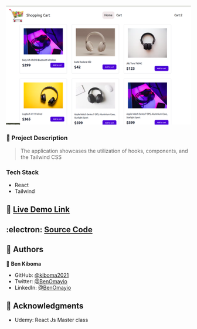 <a name="readme-top"></a>

<!-- PROJECT DESCRIPTION -->
![Alt text](<Screenshot from 2024-01-17 22-13-15.png>)

### 📖 Project Description <a name="about-project"></a>

> The application showcases the utilization of hooks, components, and the Tailwind CSS 


### Tech Stack <a name="tech-stack"></a>

- React
- Tailwind

## 🚀 <a href="https://shoppingcart-ui.netlify.app/" target="_blank">Live Demo Link</a>

## :electron: <a href="https://github.com/kiboma2021/react-shoppingcart-ui" target="_blank">Source Code</a>

## 👥 Authors <a name="authors"></a>

👤 **Ben Kiboma**

- GitHub: [@kiboma2021](https://github.com/kiboma2021)
- Twitter: [@BenOmayio](https://twitter.com/omayiobenj)
- LinkedIn: [@BenOmayio](https://www.linkedin.com/in/ben-kiboma/)


<!-- ACKNOWLEDGEMENTS -->

## 🙏 Acknowledgments <a name="acknowledgements"></a>

- Udemy: React Js Master class
